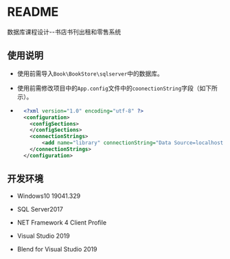 # README
数据库课程设计--书店书刊出租和零售系统



## 使用说明

- 使用前需导入`Book\BookStore\sqlserver`中的数据库。

- 使用前需修改项目中的`App.config`文件中的`coonectionString`字段（如下所示）。

- ```xml
    <?xml version="1.0" encoding="utf-8" ?>
    <configuration>
      <configSections>
      </configSections>
      <connectionStrings>
          <add name="library" connectionString="Data Source=localhost;Initial Catalog=library;User Id=sa;Password=fxh0212++" />
      </connectionStrings>
    </configuration> 
    ```

## 开发环境

- Windows10 19041.329
- SQL Server2017
- NET Framework 4 Client Profile
- Visual Studio 2019

- Blend for Visual Studio 2019